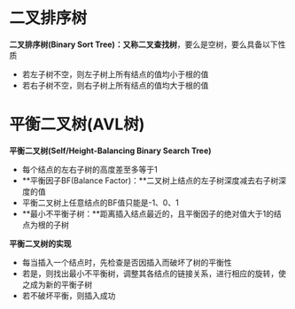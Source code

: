 # 二叉排序树

**二叉排序树\(Binary Sort Tree\)：**又称**二叉查找树**，要么是空树，要么具备以下性质

* 若左子树不空，则左子树上所有结点的值均小于根的值
* 若右子树不空，则右子树上所有结点的值均大于根的值

# 平衡二叉树\(AVL树\)

**平衡二叉树\(Self/Height-Balancing Binary Search Tree\)**

* 每个结点的左右子树的高度差至多等于1
* **平衡因子BF\(Balance Factor\)：**二叉树上结点的左子树深度减去右子树深度的值
* 平衡二叉树上任意结点的BF值只能是-1、0、1
* **最小不平衡子树：**距离插入结点最近的，且平衡因子的绝对值大于1的结点为根的子树

**平衡二叉树的实现**

* 每当插入一个结点时，先检查是否因插入而破坏了树的平衡性
* 若是，则找出最小不平衡树，调整其各结点的链接关系，进行相应的旋转，使之成为新的平衡子树
* 若不破坏平衡，则插入成功






